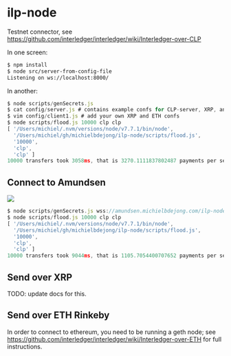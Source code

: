# ilp-node
Testnet connector, see https://github.com/interledger/interledger/wiki/Interledger-over-CLP

In one screen:
```sh
$ npm install
$ node src/server-from-config-file
Listening on ws://localhost:8000/
```

In another:
```js
$ node scripts/genSecrets.js
$ cat config/server.js # contains example confs for CLP-server, XRP, and ETH
$ vim config/client1.js # add your own XRP and ETH confs
$ node scripts/flood.js 10000 clp clp
[ '/Users/michiel/.nvm/versions/node/v7.7.1/bin/node',
  '/Users/michiel/gh/michielbdejong/ilp-node/scripts/flood.js',
  '10000',
  'clp',
  'clp' ]
10000 transfers took 3058ms, that is 3270.1111837802487 payments per second.
```

## Connect to Amundsen

<img src="https://upload.wikimedia.org/wikipedia/commons/4/44/Aan_de_Zuidpool_-_p1913-160.jpg">

```js
$ node scripts/genSecrets.js wss://amundsen.michielbdejong.com/ilp-node-3/api/v1
$ node scripts/flood.js 10000 clp clp
[ '/Users/michiel/.nvm/versions/node/v7.7.1/bin/node',
  '/Users/michiel/gh/michielbdejong/ilp-node/scripts/flood.js',
  '10000',
  'clp',
  'clp' ]
10000 transfers took 9044ms, that is 1105.7054400707652 payments per second.
```

## Send over XRP

TODO: update docs for this.

## Send over ETH Rinkeby

In order to connect to ethereum, you need to be running a geth node; see
https://github.com/interledger/interledger/wiki/Interledger-over-ETH
for full instructions.
